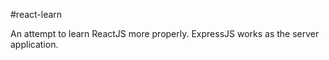 #react-learn

An attempt to learn ReactJS more properly. ExpressJS works as the server application.
